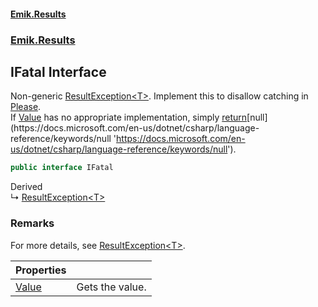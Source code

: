 #### [Emik.Results](index.md 'index')
### [Emik.Results](Emik.Results.md 'Emik.Results')

## IFatal Interface

Non-generic [ResultException&lt;T&gt;](ResultException{T}.md 'Emik.Results.ResultException<T>'). Implement this to disallow catching in [Please](Please.md 'Emik.Results.Please').  
If [Value](IFatal.Value.md 'Emik.Results.IFatal.Value') has no appropriate implementation, simply [return](https://docs.microsoft.com/en-us/dotnet/csharp/language-reference/keywords/return 'https://docs.microsoft.com/en-us/dotnet/csharp/language-reference/keywords/return')[null](https://docs.microsoft.com/en-us/dotnet/csharp/language-reference/keywords/null 'https://docs.microsoft.com/en-us/dotnet/csharp/language-reference/keywords/null').

```csharp
public interface IFatal
```

Derived  
&#8627; [ResultException&lt;T&gt;](ResultException{T}.md 'Emik.Results.ResultException<T>')

### Remarks
  
For more details, see [ResultException&lt;T&gt;](ResultException{T}.md 'Emik.Results.ResultException<T>').

| Properties | |
| :--- | :--- |
| [Value](IFatal.Value.md 'Emik.Results.IFatal.Value') | Gets the value. |

